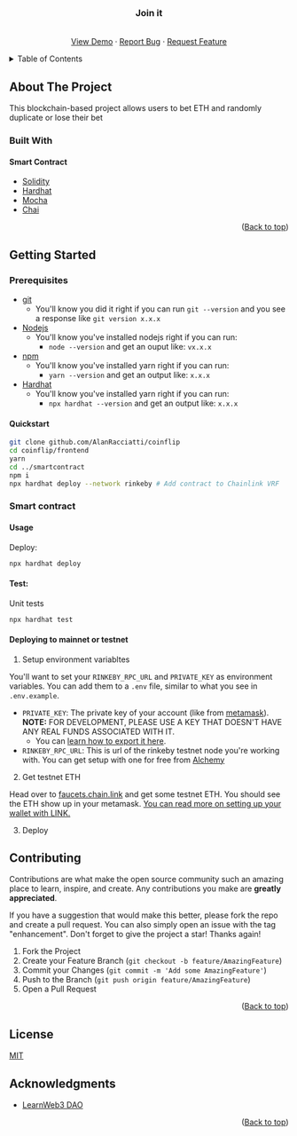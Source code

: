 <div id="top"></div>

<br />
<div align="center">

  <h3 align="center">Join it</h3>

  <p align="center">
    <br />
    <a href="https://eth-coinflip.vercel.app/">View Demo</a>
    ·
    <a href="https://github.com/AlanRacciatti/coinflip/issues">Report Bug</a>
    ·
    <a href="https://github.com/AlanRacciatti/coinflip/issues">Request Feature</a>
  </p>
</div>



<details>
  <summary>Table of Contents</summary>
  <ol>
    <li>
      <a href="#about-the-project">About The Project</a>
      <ul>
        <li><a href="#built-with">Built With</a></li>
      </ul>
    </li>
    <li>
      <a href="#getting-started">Getting Started</a>
      <ul>
        <li><a href="#smart-contract">Smart Contract</a></li>
      </ul>
    </li>
    <li><a href="#contributing">Contributing</a></li>
    <li><a href="#license">License</a></li>
    <li><a href="#acknowledgments">Acknowledgments</a></li>
  </ol>
</details>



<!-- ABOUT THE PROJECT -->
## About The Project

This blockchain-based project allows users to bet ETH and randomly duplicate or lose their bet

### Built With

#### Smart Contract

* [Solidity](https://docs.soliditylang.org/en/v0.8.15/)
* [Hardhat](https://hardhat.org)
* [Mocha](https://mochajs.org/)
* [Chai](https://www.chaijs.com/)

<p align="right">(<a href="#top">Back to top</a>)</p>

## Getting Started

### Prerequisites

- [git](https://git-scm.com/book/en/v2/Getting-Started-Installing-Git)
  - You'll know you did it right if you can run `git --version` and you see a response like `git version x.x.x`
- [Nodejs](https://nodejs.org/en/)
  - You'll know you've installed nodejs right if you can run:
    - `node --version` and get an ouput like: `vx.x.x`
- [npm](https://www.npmjs.com/)
  - You'll know you've installed yarn right if you can run:
    - `yarn --version` and get an output like: `x.x.x`
- [Hardhat](https://hardhat.org/)
  - You'll know you've installed yarn right if you can run:
    - `npx hardhat --version` and get an output like: `x.x.x`
    
    
#### Quickstart

```bash
git clone github.com/AlanRacciatti/coinflip
cd coinflip/frontend
yarn
cd ../smartcontract
npm i
npx hardhat deploy --network rinkeby # Add contract to Chainlink VRF
```

### Smart contract

   
#### Usage   
Deploy:

```bash
npx hardhat deploy
```

#### Test:
Unit tests

```bash
npx hardhat test
```

#### Deploying to mainnet or testnet
1. Setup environment variabltes

You'll want to set your `RINKEBY_RPC_URL` and `PRIVATE_KEY` as environment variables. You can add them to a `.env` file, similar to what you see in `.env.example`.

- `PRIVATE_KEY`: The private key of your account (like from [metamask](https://metamask.io/)). **NOTE:** FOR DEVELOPMENT, PLEASE USE A KEY THAT DOESN'T HAVE ANY REAL FUNDS ASSOCIATED WITH IT.
  - You can [learn how to export it here](https://metamask.zendesk.com/hc/en-us/articles/360015289632-How-to-Export-an-Account-Private-Key).
- `RINKEBY_RPC_URL`: This is url of the rinkeby testnet node you're working with. You can get setup with one for free from [Alchemy](https://alchemy.com/?a=673c802981)

2. Get testnet ETH

Head over to [faucets.chain.link](https://faucets.chain.link/) and get some testnet ETH. You should see the ETH show up in your metamask. [You can read more on setting up your wallet with LINK.](https://docs.chain.link/docs/deploy-your-first-contract/#install-and-fund-your-metamask-wallet)

3. Deploy

<!-- CONTRIBUTING -->
## Contributing

Contributions are what make the open source community such an amazing place to learn, inspire, and create. Any contributions you make are **greatly appreciated**.

If you have a suggestion that would make this better, please fork the repo and create a pull request. You can also simply open an issue with the tag "enhancement".
Don't forget to give the project a star! Thanks again!

1. Fork the Project
2. Create your Feature Branch (`git checkout -b feature/AmazingFeature`)
3. Commit your Changes (`git commit -m 'Add some AmazingFeature'`)
4. Push to the Branch (`git push origin feature/AmazingFeature`)
5. Open a Pull Request

<p align="right">(<a href="#top">Back to top</a>)</p>

<!-- LICENSE -->
## License

[MIT](https://choosealicense.com/licenses/mit/)

<!-- ACKNOWLEDGMENTS -->
## Acknowledgments

* [LearnWeb3 DAO](https://www.learnweb3.io/)

<p align="right">(<a href="#top">Back to top</a>)</p>
